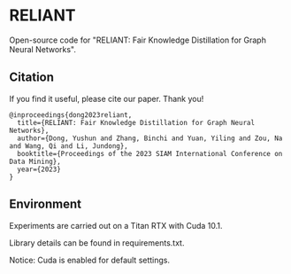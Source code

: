 # RELIANT
Open-source code for "RELIANT: Fair Knowledge Distillation for Graph Neural Networks".

## Citation

If you find it useful, please cite our paper. Thank you!

```
@inproceedings{dong2023reliant,
  title={RELIANT: Fair Knowledge Distillation for Graph Neural Networks},
  author={Dong, Yushun and Zhang, Binchi and Yuan, Yiling and Zou, Na and Wang, Qi and Li, Jundong},
  booktitle={Proceedings of the 2023 SIAM International Conference on Data Mining},
  year={2023}
}
```

## Environment
Experiments are carried out on a Titan RTX with Cuda 10.1. 

Library details can be found in requirements.txt.

Notice: Cuda is enabled for default settings.
